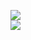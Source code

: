 [![](https://img.shields.io/badge/Made%20With-Github%20Spray-lightgrey.svg?style=for-the-badge&logo=github)](https://github.com/Annihil/github-spray#1864)  
[![](https://i.imgur.com/2DrTn0Z.gif)](https://github.com/Annihil/github-spray)